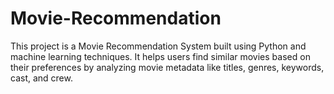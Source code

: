 # Movie-Recommendation
This project is a Movie Recommendation System built using Python and machine learning techniques. It helps users find similar movies based on their preferences by analyzing movie metadata like titles, genres, keywords, cast, and crew. 
